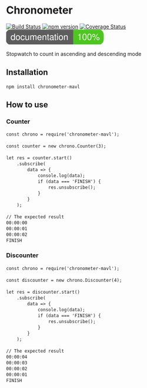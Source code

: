 # Chronometer
[![Build Status](https://travis-ci.com/mavarona/chronometer-mavl.svg?branch=master)](https://travis-ci.com/mavarona/chronometer-mavl)
[![npm version](https://badge.fury.io/js/chronometer-mavl.svg)](https://badge.fury.io/js/chronometer-mavl)
[![Coverage Status](https://coveralls.io/repos/github/mavarona/chronometer-mavl/badge.svg?branch=master)](https://coveralls.io/github/mavarona/chronometer-mavl?branch=master)
[![Documentation](https://raw.githubusercontent.com/mavarona/chronometer-mavl/master/documentation/images/coverage-badge-documentation.svg?sanitize=true)](https://github.com/mavarona/chronometer-mavl)

Stopwatch to count in ascending and descending mode

## Installation

```
npm install chronometer-mavl
```

## How to use

### Counter
```
const chrono = require('chronometer-mavl');

const counter = new chrono.Counter(3);

let res = counter.start()
    .subscribe(
        data => {
            console.log(data);
            if (data === 'FINISH') {
                res.unsubscribe();
            }
        }
    );

// The expected result
00:00:00
00:00:01
00:00:02
FINISH
```

### Discounter
```
const chrono = require('chronometer-mavl');

const discounter = new chrono.Discounter(4);

let res = discounter.start()
    .subscribe(
        data => {
            console.log(data);
            if (data === 'FINISH') {
                res.unsubscribe();
            }
        }
    );

// The expected result
00:00:04
00:00:03
00:00:02
00:00:01
FINISH
```